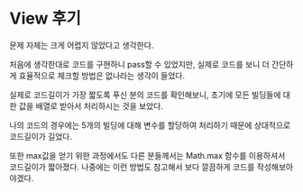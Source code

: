 # View 후기

문제 자체는 크게 어렵지 않았다고 생각한다.

처음에 생각한대로 코드를 구현하니 pass할 수 있었지만, 실제로 코드를 보니 더 간단하게 효율적으로 체크할 방법은 없나라는 생각이 들었다.

실제로 코드길이가 가장 짧도록 푸신 분의 코드를 확인해보니, 초기에 모든 빌딩들에 대한 값을 배열로 받아서 처리하시는 것을 보았다.

나의 코드의 경우에는 5개의 빌딩에 대해 변수를 할당하여 처리하기 때문에 상대적으로 코드길이가 길었다.

또한 max값을 얻기 위한 과정에서도 다른 분들께서는 Math.max 함수를 이용하셔서 코드길이가 짧아졌다. 나중에는 이런 방법도 참고해서 보다 깔끔하게 코드를 작성해보아야겠다.